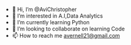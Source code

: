 - 👋 Hi, I’m @AviChristopher
- 👀 I’m interested in A.I,Data Analytics
- 🌱 I’m currently learning Python
- 💞️ I’m looking to collaborate on learning Code
- 📫 How to reach me avernell21@gmail.com

<!---
AviChristopher/AviChristopher is a ✨ special ✨ repository because its `README.md` (this file) appears on your GitHub profile.
You can click the Preview link to take a look at your changes.
--->
